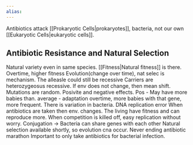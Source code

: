 ```yaml
---
alias:
---
```

Antibiotics attack [[Prokaryotic Cells|prokaryotes]], bacteria, not our own [[Eukaryotic Cells|eukaryotic cells]].

## Antibiotic Resistance and Natural Selection
Natural variety even in same species. [[Fitness|Natural fitness]] is there.  Overtime, higher fitness 
Evolution(change over time), nat selec is mechanism.
The alleasle could still be recessive
Carriers are heterozygeosus recessive.
If env does not change, then mean shift.
Mutations are random.
Posivite and negative effects.
Pos - May have more babies than. average - adaptation
overtime, more babies with that gene, more frequent.
There is variation in bacteria. DNA replication error
When antibiotics are taken then env. changes.
The living have fitness and can reproduce more.
When competition is killed off, easy replication without worry.
Conjugation -> Bacteria can share genes with each other
Natural selection available shortly, so evolution cna occur.
Never ending antibiotic marathon
Important to only take antibiotics for bacterial infection.
